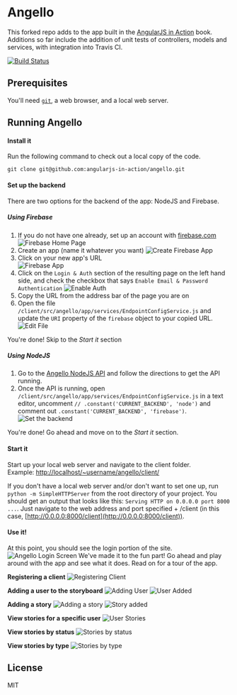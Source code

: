 # Angello

This forked repo adds to the app built in the [AngularJS in Action](http://www.manning.com/bford/) book. Additions so far include the addition of unit tests of controllers, models and services, with integration into Travis CI.

[![Build Status](https://travis-ci.org/ReedAnders/angello.svg?branch=master)](https://travis-ci.org/ReedAnders/angello)

## Prerequisites
You'll need [`git`](http://git-scm.com/), a web browser, and a local web server.

## Running Angello

#### Install it
Run the following command to check out a local copy of the code.

`git clone git@github.com:angularjs-in-action/angello.git`

#### Set up the backend
There are two options for the backend of the app: NodeJS and Firebase.

##### Using Firebase

1. If you do not have one already, set up an account with [firebase.com](https://www.firebase.com/)
![Firebase Home Page](https://cloud.githubusercontent.com/assets/590361/4364837/749ca694-42a4-11e4-9fa3-d19f25cb1bab.png)<br>
2. Create an app (name it whatever you want)
![Create Firebase App](https://cloud.githubusercontent.com/assets/590361/4364985/dbc240b6-42a6-11e4-81f2-d9a254f25ffd.png)<br>
3. Click on your new app's URL <br>
![Firebase App](https://cloud.githubusercontent.com/assets/590361/4365468/c162bca8-42ad-11e4-91b5-7eb81669748a.png)<br>
4. Click on the `Login & Auth` section of the resulting page on the left hand side, and check the checkbox that says `Enable Email & Password Authentication`
![Enable Auth](https://cloud.githubusercontent.com/assets/590361/4365643/0027bb0c-42b1-11e4-9b21-45249fcb6eb7.png)<br>
5. Copy the URL from the address bar of the page you are on
6. Open the file `/client/src/angello/app/services/EndpointConfigService.js` and update the `URI` property of the `firebase` object to your copied URL.
![Edit File](https://cloud.githubusercontent.com/assets/590361/4365499/45762980-42ae-11e4-99f7-58feeb27b934.png)<br>

You're done! Skip to the *Start it* section

##### Using NodeJS
1. Go to the [Angello NodeJS API](https://github.com/angularjs-in-action/angello-node-api) and follow the directions to get the API running.
2. Once the API is running, open `/client/src/angello/app/services/EndpointConfigService.js` in a text editor, uncomment `// .constant('CURRENT_BACKEND', 'node')` and comment out `.constant('CURRENT_BACKEND', 'firebase')`.
![Set the backend](https://cloud.githubusercontent.com/assets/590361/4444425/ce28c818-47f0-11e4-9457-d95a20e9450d.png)

You're done! Go ahead and move on to the *Start it* section.
 

#### Start it
Start up your local web server and navigate to the client folder. <br>
Example: [http://localhost/~username/angello/client/](http://localhost/~username/angello/client/)

If you don't have a local web server and/or don't want to set one up, run `python -m SimpleHTTPServer` from the root directory of your project. You should get an output that looks like this: `Serving HTTP on 0.0.0.0 port 8000 ...`. Just navigate to the web address and port specified + /client (in this case, [http://0.0.0.0:8000/client](http://0.0.0.0:8000/client)).

#### Use it!
At this point, you should see the login portion of the site.
![Angello Login Screen](https://cloud.githubusercontent.com/assets/590361/4364466/36bf22d8-42a0-11e4-91e5-ab5bc28a20b0.png)
We've made it to the fun part! Go ahead and play around with the app and see what it does. Read on for a tour of the app.

**Registering a client**
![Registering Client](https://cloud.githubusercontent.com/assets/590361/4366861/92813990-42c7-11e4-92dd-ce584f140c33.png)

**Adding a user to the storyboard**
![Adding User](https://cloud.githubusercontent.com/assets/590361/4366972/3d07b13a-42ca-11e4-8864-4fd67e7f8970.png)
![User Added](https://cloud.githubusercontent.com/assets/590361/4366999/dde83304-42ca-11e4-8100-20260f70613f.png)

**Adding a story**
![Adding a story](https://cloud.githubusercontent.com/assets/590361/4367011/29a0ed5e-42cb-11e4-99ad-be5e285e642c.png)
![Story added](https://cloud.githubusercontent.com/assets/590361/4367015/520e2b26-42cb-11e4-9231-fcb66a21d236.png)

**View stories for a specific user**
![User Stories](https://cloud.githubusercontent.com/assets/590361/4367026/86e69388-42cb-11e4-94d5-e5df77ea8699.png)

**View stories by status**
![Stories by status](https://cloud.githubusercontent.com/assets/590361/4367048/ed59af9c-42cb-11e4-9769-b5ee61aee5e9.png)

**View stories by type**
![Stories by type](https://cloud.githubusercontent.com/assets/590361/4367086/a17ce8c2-42cc-11e4-99f0-432835c3c8f9.png)
## License
MIT
